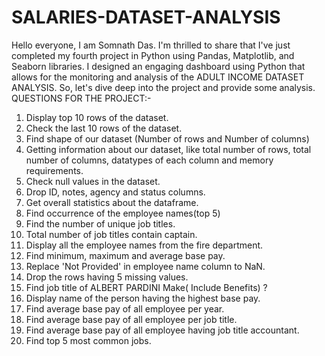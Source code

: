 # SALARIES-DATASET-ANALYSIS
Hello everyone, I am Somnath Das. I'm thrilled to share that I've just completed my fourth project in Python using Pandas, Matplotlib, and Seaborn libraries. I designed an engaging dashboard using Python that allows for the monitoring and analysis of the ADULT INCOME DATASET ANALYSIS. So, let's dive deep into the project and provide some analysis.
QUESTIONS FOR THE PROJECT:-
1. Display top 10 rows of the dataset.
2. Check the last 10 rows of the dataset.
3. Find shape of our dataset (Number of rows and Number of columns)
4. Getting information about our dataset, like total number of rows, total number of columns, datatypes of each column and memory requirements.
5. Check null values in the dataset.
6. Drop ID, notes, agency and status columns.
7. Get overall statistics about the dataframe.
8. Find occurrence of the employee names(top 5)
9. Find the number of unique job titles.
10. Total number of job titles contain captain.
11. Display all the employee names from the fire department.
12. Find minimum, maximum and average base pay.
13. Replace 'Not Provided' in employee name column to NaN.
14. Drop the rows having 5 missing values.
15. Find job title of ALBERT PARDINI Make( Include Benefits) ?
16. Display name of the person having the highest base pay.
17. Find average base pay of all employee per year.
18. Find average base pay of all employee per job title.
19. Find average base pay of all employee having job title accountant.
20. Find top 5 most common jobs.
